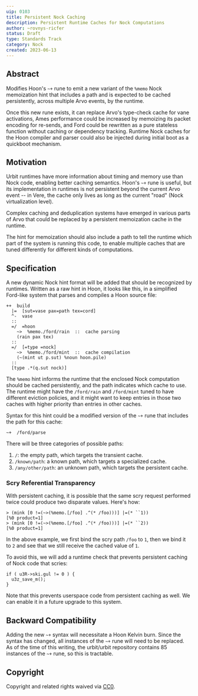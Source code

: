 ```yaml
---
uip: 0103
title: Persistent Nock Caching
description: Persistent Runtime Caches for Nock Computations
author: ~rovnys-ricfer
status: Draft
type: Standards Track
category: Nock
created: 2023-06-13
---
```


## Abstract

Modifies Hoon's `~+` rune to emit a new variant of the `%memo` Nock memoization hint that includes a path and is expected to be cached persistently, across multiple Arvo events, by the runtime.

Once this new rune exists, it can replace Arvo's type-check cache for vane activations, Ames performance could be increased by memoizing its packet encoding for re-sends, and Ford could be rewritten as a pure stateless function without caching or dependency tracking.  Runtime Nock caches for the Hoon compiler and parser could also be injected during initial boot as a quickboot mechanism.

## Motivation

Urbit runtimes have more information about timing and memory use than Nock code, enabling better caching semantics.  Hoon's `~+` rune is useful, but its implementation in runtimes is not persistent beyond the current Arvo event -- in Vere, the cache only lives as long as the current "road" (Nock virtualization level).

Complex caching and deduplication systems have emerged in various parts of Arvo that could be replaced by a persistent memoization cache in the runtime.

The hint for memoization should also include a path to tell the runtime which part of the system is running this code, to enable multiple caches that are tuned differently for different kinds of computations.

## Specification

A new dynamic Nock hint format will be added that should be recognized by runtimes.  Written as a raw hint in Hoon, it looks like this, in a simplified Ford-like system that parses and compiles a Hoon source file:

```hoon
++  build
  |=  [sut=vase pax=path tex=cord]
  ^-  vase
  ::
  =/  =hoon
    ~>  %memo./ford/rain  ::  cache parsing
    (rain pax tex)
  ::
  =/  [=type =nock]
    ~>  %memo./ford/mint  ::  cache compilation
    (~(mint ut p.sut) %noun hoon.pile)
  ::
  [type .*(q.sut nock)]
```

The `%memo` hint informs the runtime that the enclosed Nock computation should be cached persistently, and the path indicates which cache to use.  The runtime might have the `/ford/rain` and `/ford/mint` tuned to have different eviction policies, and it might want to keep entries in those two caches with higher priority than entries in other caches.

Syntax for this hint could be a modified version of the `~+` rune that includes the path for this cache:

```hoon
~+  /ford/parse
```

There will be three categories of possible paths:
1. `/`: the empty path, which targets the transient cache.
2. `/known/path`: a known path, which targets a specialized cache.
3. `/any/other/path`: an unknown path, which targets the persistent cache.

### Scry Referential Transparency

With persistent caching, it is possible that the same scry request performed
twice could produce two disparate values. Here's how:
```
> (mink [0 !=(~>(%memo.[/foo] .^(* /foo)))] |=(* ``1))
[%0 product=1]
> (mink [0 !=(~>(%memo.[/foo] .^(* /foo)))] |=(* ``2))
[%0 product=1]
```

In the above example, we first bind the scry path `/foo` to `1`, then we bind
it to `2` and see that we still receive the cached value of `1`.

To avoid this, we will add a runtime check that prevents persistent
caching of Nock code that scries:
```
if ( u3R->ski.gul != 0 ) {
  u3z_save_m();
}
```

Note that this prevents userspace code from persistent caching as well. We can
enable it in a future upgrade to this system.

## Backward Compatibility

Adding the new `~+` syntax will necessitate a Hoon Kelvin burn.  Since the syntax has changed, all instances of the `~+` rune will need to be replaced.  As of the time of this writing, the urbit/urbit repository contains 85 instances of the `~+` rune, so this is tractable.

## Copyright

Copyright and related rights waived via [CC0](../LICENSE.md).
